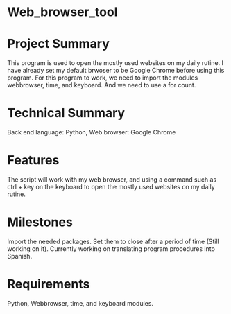 # Web_browser_tool

# Project Summary
This program is used to open the mostly used websites on my daily rutine. 
I have already set my default brwoser to be Google Chrome before using this program.
For this program to work, we need to import the modules webbrowser, time, and keyboard.
And we need to use a for count.

# Technical Summary
Back end language: Python, 
Web browser: Google Chrome

# Features
The script will work with my web browser, and using a command such as ctrl + key on the keyboard
to open the mostly used websites on my daily rutine.

# Milestones
Import the needed packages.
Set them to close after a period of time (Still working on it).
Currently working on translating program procedures into Spanish.

# Requirements
Python, 
Webbrowser, time, and keyboard modules.
